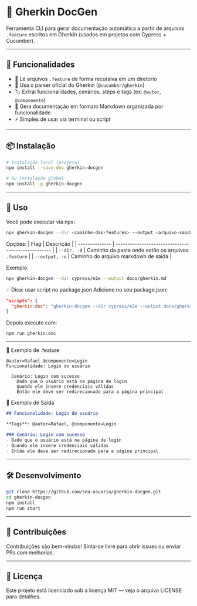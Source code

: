 # 🧪 Gherkin DocGen

Ferramenta CLI para gerar documentação automática a partir de arquivos `.feature` escritos em Gherkin (usados em projetos com Cypress + Cucumber).

---

## 🚀 Funcionalidades

- 📂 Lê arquivos `.feature` de forma recursiva em um diretório
- 🧠 Usa o parser oficial do Gherkin (`@cucumber/gherkin`)
- 🏷️ Extrai funcionalidades, cenários, steps e tags (ex: `@autor`, `@componente`)
- 📄 Gera documentação em formato Markdown organizada por funcionalidade
- ⚡ Simples de usar via terminal ou script

---

## 📦 Instalação

```bash
# Instalação local (projeto)
npm install --save-dev gherkin-docgen

# Ou instalação global
npm install -g gherkin-docgen
```
---

## 🚀 Uso

Você pode executar via npx:
```bash
npx gherkin-docgen --dir <caminho-das-features> --output <arquivo-saida.md>
```

Opções:
| Flag           | Descrição                                          |
| -------------- | -------------------------------------------------- |
| `--dir, -d`    | Caminho da pasta onde estão os arquivos `.feature` |
| `--output, -o` | Caminho do arquivo markdown de saída               |

Exemplo:
```bash
npx gherkin-docgen --dir cypress/e2e --output docs/gherkin.md
```

💡 Dica: usar script no package.json
Adicione no seu package.json:

```json
"scripts": {
  "gherkin:doc": "gherkin-docgen --dir cypress/e2e --output docs/gherkin.md"
}
```

Depois execute com:
```bash
npm run gherkin:doc
```

---

📝 Exemplo de .feature
```gherkin
@autor=Rafael @componente=Login
Funcionalidade: Login do usuário

  Cenário: Login com sucesso
    Dado que o usuário está na página de login
    Quando ele insere credenciais válidas
    Então ele deve ser redirecionado para a página principal
```


📄 Exemplo de Saída
```markdown
## Funcionalidade: Login do usuário

**Tags**: @autor=Rafael, @componente=Login

### Cenário: Login com sucesso
- Dado que o usuário está na página de login
- Quando ele insere credenciais válidas
- Então ele deve ser redirecionado para a página principal
```
---

## 🛠️ Desenvolvimento
```bash
git clone https://github.com/seu-usuario/gherkin-docgen.git
cd gherkin-docgen
npm install
npm run start
```
---

## 🤝 Contribuições
Contribuições são bem-vindas! Sinta-se livre para abrir issues ou enviar PRs com melhorias.

--- 

## 📜 Licença
Este projeto está licenciado sob a licença MIT — veja o arquivo LICENSE para detalhes.
